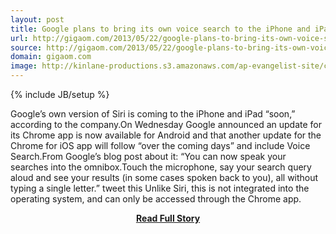 ```yaml
---
layout: post
title: Google plans to bring its own voice search to the iPhone and iPad
url: http://gigaom.com/2013/05/22/google-plans-to-bring-its-own-voice-search-to-the-iphone-and-ipad/
source: http://gigaom.com/2013/05/22/google-plans-to-bring-its-own-voice-search-to-the-iphone-and-ipad/
domain: gigaom.com
image: http://kinlane-productions.s3.amazonaws.com/ap-evangelist-site/curated/screenshots/9019_gigaom_com.png
---
```

{% include JB/setup %}<p>Google’s own version of Siri is coming to the iPhone and iPad “soon,” according to the company.On Wednesday Google announced an update for its Chrome app is now available for Android and that another update for the Chrome for iOS app will follow “over the coming days” and include Voice Search.From Google’s blog post about it: “You can now speak your searches into the omnibox.Touch the microphone, say your search query aloud and see your results (in some cases spoken back to you), all without typing a single letter.” tweet this Unlike Siri, this is not integrated into the operating system, and can only be accessed through the Chrome app.</p>
<center><p><a href="http://gigaom.com/2013/05/22/google-plans-to-bring-its-own-voice-search-to-the-iphone-and-ipad/" style='padding:25px; font-sze:18px; font-weight: bold;'>Read Full Story</a></p></center>
